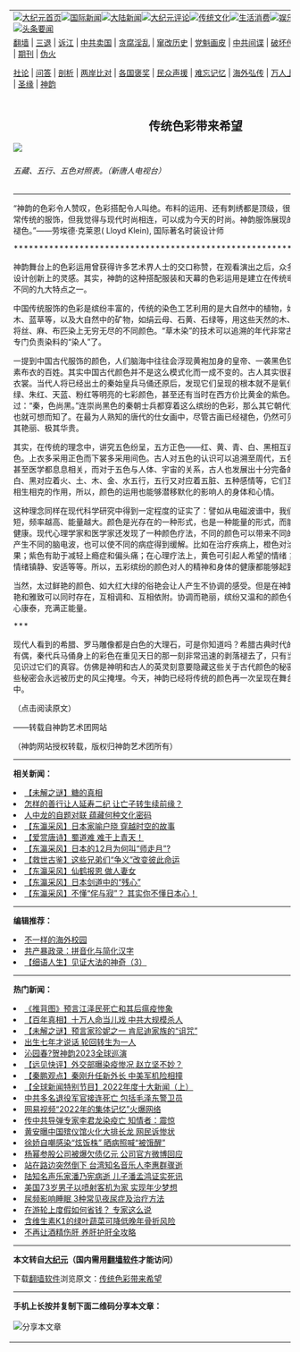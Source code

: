 <a name="1" id="1" target="_blank"></a><span id="1"></span>
<table align=center border="0"><tr><td colspan="2" VALIGN=TOP><a href="https://github.com/19920513/djy/blob/master/gb/nf1351518.md#1"><img src="https://raw.githubusercontent.com/19920513/www/master/t/djy/1.jpg" title="大纪元首页" alt="大纪元首页"></a><a href="https://github.com/19920513/djy/blob/master/gb/n24hr.md#1"><img src="https://raw.githubusercontent.com/19920513/www/master/t/djy/3.jpg" title="国际新闻" alt="国际新闻"></a><a href="https://github.com/19920513/djy/blob/master/gb/nsc413.md#1"><img src="https://raw.githubusercontent.com/19920513/www/master/t/djy/4.jpg" title="大陆新闻" alt="大陆新闻"></a><a href="https://github.com/19920513/djy/blob/master/gb/news392.md#1"><img src="https://raw.githubusercontent.com/19920513/www/master/t/djy/5.jpg" title="大纪元评论" alt="大纪元评论"></a><a href="https://github.com/19920513/djy/blob/master/gb/news2007.md#1"><img src="https://raw.githubusercontent.com/19920513/www/master/t/djy/6.jpg" title="传统文化" alt="传统文化"></a><a href="https://github.com/19920513/djy/blob/master/gb/news2008.md#1"><img src="https://raw.githubusercontent.com/19920513/www/master/t/djy/7.jpg" title="生活消费" alt="生活消费"></a><a href="https://github.com/19920513/djy/blob/master/gb/ncyule.md#1"><img src="https://raw.githubusercontent.com/19920513/www/master/t/djy/8.jpg" title="娱乐休闲" alt="娱乐休闲"></a><a href="https://github.com/19920513/djy/blob/master/gb/nsc1002.md#1"><img src="https://raw.githubusercontent.com/19920513/www/master/t/djy/9.jpg" title="健康" alt="健康"></a><a href="https://github.com/19920513/djy/blob/master/gb/nf6092.md#1"><img src="https://raw.githubusercontent.com/19920513/www/master/t/djy/10a.jpg" title="独家" alt="独家"></a><a href="https://github.com/19920513/djy/blob/master/gb/nf4514.md#1"><img src="https://raw.githubusercontent.com/19920513/www/master/t/djy/12a.jpg" title="头条要闻" alt="头条要闻"></a></td></tr>
<tr><td colspan="2" VALIGN=TOP><a target="_blank" href="https://github.com/19920513/www/blob/master/README.md?zsrh#1">翻墙</a> | <a target="_blank" href="https://github.com/19920513/djy/blob/master/gb/nf5657.md#1">三退</a> | <a target="_blank" href="https://github.com/19920513/djy/blob/master/gb/nf6124.md#1">诉江</a> | <a target="_blank" href="https://github.com/19920513/djy/blob/master/gb/nf1176117.md#1">中共卖国</a> | <a target="_blank" href="https://github.com/19920513/djy/blob/master/gb/nf5773.md#1">贪腐淫乱</a> | <a target="_blank" href="https://github.com/19920513/djy/blob/master/gb/nf1176115.md#1">窜改历史</a> | <a target="_blank" href="https://github.com/19920513/djy/blob/master/gb/nf1176107.md#1">党魁画皮</a> | <a target="_blank" href="https://github.com/19920513/djy/blob/master/gb/nf1320400.md#1">中共间谍</a> | <a target="_blank" href="https://github.com/19920513/djy/blob/master/gb/nf1176114.md#1">破坏传统</a> | <a target="_blank" href="https://github.com/19920513/ntdtv/blob/master/gb/prog447_1.md#1">恶贯满盈</a> | <a target="_blank" href="https://github.com/19920513/djy/blob/master/gb/ncid278.md#1">人权</a> | <a target="_blank" href="https://github.com/19920513/djy/blob/master/gb/nf1176111.md#1">迫害</a> | <a target="_blank" href="https://gitlab.com/szzdlab/mh-qikan/blob/master/README.md#1">期刊</a> | <a target="_blank" href="https://github.com/19920513/djy/blob/master/gb/nf5562.md#1">伪火</a></p><p><a target="_blank" href="https://github.com/19920513/djy/blob/master/gb/9p.md#1">社论</a> | <a target="_blank" href="https://github.com/19920513/djy/blob/master/gb/nf4378.md#1">问答</a> | <a target="_blank" href="https://github.com/19920513/djy/blob/master/gb/nf5792.md#1">剖析</a> | <a target="_blank" href="https://github.com/19920513/djy/blob/master/gb/nf5735.md#1">两岸比对</a> | <a target="_blank" href="https://github.com/19920513/djy/blob/master/gb/nf6119.md#1">各国褒奖</a> | <a target="_blank" href="https://github.com/19920513/djy/blob/master/gb/nf6120.md#1">民众声援</a> | <a target="_blank" href="https://github.com/19920513/djy/blob/master/gb/nf1188594.md#1">难忘记忆</a> | <a target="_blank" href="https://github.com/19920513/djy/blob/master/gb/nf3180.md#1">海外弘传</a> | <a target="_blank" href="https://github.com/19920513/djy/blob/master/gb/nf5410.md#1">万人上访</a> | <a target="_blank" href="https://github.com/19920513/www/blob/master/README.md?zsrh#1">平台首页</a> | <a target="_blank" href="https://github.com/19920513/djy/blob/master/gb/nf4386.md#1">支持</a> | <a target="_blank" href="https://github.com/19920513/djy/blob/master/gb/nf4389.md#1">真相</a> | <a target="_blank" href="https://github.com/19920513/djy/blob/master/gb/nf5790.md#1">圣缘</a> | <a target="_blank" href="https://github.com/19920513/djy/blob/master/gb/nf4786.md#1">神韵</a></td></tr>
<tr><td VALIGN=TOP width="626"><h2 align=center>传统色彩带来希望</h2>
<img width="600" src="https://i.epochtimes.com/assets/uploads/2019/03/246a8407f8d3454f3c2c0849ac2d2aab-600x400.jpg" />
<h6>五藏、五行、五色对照表。（新唐人电视台）
</h6>
<hr>
<div class="review-article-inner">
<p>“神韵的<ahref="https://github.com/19920513/djy/blob/master/gb/tag/%E8%89%B2%E5%BD%A9.md#1">色彩</a>令人赞叹，色彩搭配令人叫绝。布料的运用、还有刺绣都是顶级，很有时尚感，我知道这是非常传统的<ahref="https://github.com/19920513/djy/blob/master/gb/tag/%E6%9C%8D%E9%A5%B0.md#1">服饰</a>，但我觉得与现代时尚相连，可以成为今天的时尚。神韵服饰展现的是永恒的美，永远不会褪色。”——劳埃德·克莱恩( Lloyd Klein), 国际著名时装设计师</p>
<p style="text-align: center;">************************************************************************</p>
<p>神韵舞台上的<ahref="https://github.com/19920513/djy/blob/master/gb/tag/%E8%89%B2%E5%BD%A9.md#1">色彩</a>运用曾获得许多艺术界人士的交口称赞，在观看演出之后，众多时尚专业人士也获得了设计创新上的灵感。其实，神韵的这种搭配服装和天幕的色彩运用是建立在传统审美之上的，是神韵与众不同的九大特点之一。</p>
<p>中国传统<ahref="https://github.com/19920513/djy/blob/master/gb/tag/%E6%9C%8D%E9%A5%B0.md#1">服饰</a>的色彩是缤纷丰富的，传统的染色工艺利用的是大自然中的植物，如茜草、栀子、红花、苏木、蓝草等，以及大自然中的矿物，如绢云母、石黄、石绿等，用这些天然的木、石提炼出的汁液，可以将丝、麻、布匹染上无穷无尽的不同颜色。“草木染”的技术可以追溯的年代非常古老，在周代时就已经有专门负责染料的“染人”了。</p>
<p>一提到中国古代服饰的颜色，人们脑海中往往会浮现黄袍加身的皇帝、一袭黑色铠甲的士兵，或是身着朴素布衣的百姓。其实中国古代颜色并不是这么模式化而一成不变的。古人其实很喜欢穿色彩缤纷、艳丽的衣裳。当代人将已经出土的秦始皇兵马俑还原后，发现它们呈现的根本就不是氧化后的黑灰色，而是粉绿、朱红、天蓝、粉红等明亮的七彩颜色，甚至还有当时在西方价比黄金的紫色。我们曾在古书中读到过：“秦，色尚黑。”连崇尚黑色的秦朝士兵都穿着这么缤纷的色彩，那么其它朝代对于鲜艳色彩的偏好我们也就可想而知了。在最为人熟知的唐代的仕女画中，尽管古画已经褪色，仍然可见画中仕女穿红着绿，极其艳丽、极其华贵。</p>
<p>其实，在传统的理念中，讲究五色纷呈，五方正色——红、黄、青、白、黑相互调配可以变化出无数间色。上衣多采用正色而下裳多采用间色。古人对五色的认识可以追溯至周代，五色的运用和礼仪、文化、甚至医学都息息相关，而对于五色与人体、宇宙的关系，古人也发展出十分完备的体系。如红、黄、青、白、黑对应着火、土、木、金、水五行，五行又对应着五脏、五种感情等，它们互相关联相通，能够起到相生相克的作用，所以，颜色的运用也能够潜移默化的影响人的身体和心情。</p>
<p>这种理念同样在现代科学研究中得到一定程度的证实了：譬如从电磁波谱中，我们得知，颜色的波长越短，频率越高、能量越大。颜色是光存在的一种形式，也是一种能量的形式，而能量可以影响到人的身心健康。现代心理学家和医学家还发现了一种颜色疗法，不同的颜色可以带来不同的情绪变化，可以刺激人产生不同的脑电波，也可以使不同的病症得到缓解。比如在治疗疾病上，橙色对治疗抑郁症和哮喘有效果；紫色有助于减轻上瘾症和偏头痛；在心理疗法上，黄色可引起人希望的情绪；淡绿色、浅黄色可使人情绪镇静、安适等等。所以，五彩缤纷的颜色对人的精神和身体的健康都能够起到奇妙的功效。</p>
<p>当然，太过鲜艳的颜色、如大红大绿的俗艳会让人产生不协调的感受。但是在神韵设计师的妙手之下，明艳和雅致可以同时存在，互相调和、互相依附。协调而艳丽，缤纷又温和的颜色令人在观看演出时感到身心康泰，充满正能量。</p>
<p>***</p>
<p>现代人看到的希腊、罗马雕像都是白色的大理石，可是你知道吗？希腊古典时代的雕像都是彩色的。无独有偶，秦代兵马俑身上的彩色在重见天日的那一刻非常迅速的剥落褪去了，只有当时的发掘者在一刹那间见识过它们的真容。仿佛是神明和古人的英灵刻意要隐藏这些关于古代颜色的秘密。但是，请不要担心这些秘密会永远被历史的风尘掩埋。今天，神韵已经将传统的颜色再一次呈现在舞台的灯光下与世人的眼中。</p>
<p align="left"><ahref="https://zh-tw.shenyunperformingarts.org/blog/view/article/e/Yppm4kFPDps/%E5%82%B3%E7%B5%B1%E8%89%B2%E5%BD%A9%E5%B8%B6%E4%BE%86%E5%B8%8C%E6%9C%9B.md#1">（点击阅读原文）</a></p>
<p>——转载自<ahref="https://zh-tw.shenyunperformingarts.org/news/view/featured">神韵艺术团网站</a></p>
<p>（神韵网站授权转载，版权归<ahref="https://github.com/19920513/djy/blob/master/gb/tag/%E7%A5%9E%E9%9F%B5%E8%89%BA%E6%9C%AF%E5%9B%A2.md#1">神韵艺术团</a>所有）</p>
</div>

<hr>


<strong>相关新闻：</strong>
<li><a href="https://github.com/19920513/djy/blob/master/gb/22/12/23/n13890128.md#1">【未解之谜】糖的真相</a></li>
<li><a href="https://github.com/19920513/djy/blob/master/gb/22/12/15/n13885440.md#1">怎样的善行让人延寿二纪 让亡子转生续前缘？</a></li>
<li><a href="https://github.com/19920513/djy/blob/master/gb/22/12/8/n13880732.md#1">人中龙的自题对联 蕴藏何种文化密码</a></li>
<li><a href="https://github.com/19920513/djy/blob/master/gb/22/12/8/n13880809.md#1">【东瀛采风】日本家喻户晓 穿越时空的故事</a></li>
<li><a href="https://github.com/19920513/djy/blob/master/gb/22/12/4/n13878216.md#1">【爱赏唐诗】蜀道难 难于上青天！</a></li>
<li><a href="https://github.com/19920513/djy/blob/master/gb/22/12/1/n13876816.md#1">【东瀛采风】日本的12月为何叫“师走月”?</a></li>
<li><a href="https://github.com/19920513/djy/blob/master/gb/22/11/28/n13874601.md#1">【救世古鉴】这些兄弟们“争义”改变彼此命运</a></li>
<li><a href="https://github.com/19920513/djy/blob/master/gb/22/11/27/n13874141.md#1">【东瀛采风】仙鹤报恩 做人妻女</a></li>
<li><a href="https://github.com/19920513/djy/blob/master/gb/22/11/21/n13869948.md#1">【东瀛采风】日本剑道中的“残心”</a></li>
<li><a href="https://github.com/19920513/djy/blob/master/gb/22/11/21/n13869947.md#1">【东瀛采风】不懂“侘与寂”？ 其实你不懂日本心！</a></li>
<hr>


<strong>编辑推荐：</strong>
<li><a href="https://github.com/19920513/djy/blob/master/gb/18/6/9/n10469652.md?dfh#1" target="_blank">不一样的海外校园</a></li><li><a href="https://github.com/tsiac2612/djy/blob/master/gb/18/1/16/n10061771.md#1" target="_blank">共产暴政录：拼音化与简化汉字</a></li><li><a href="https://github.com/tsiac2612/djy/blob/master/gb/17/4/2/n8993904.md#1" target="_blank">【细语人生】见证大法的神奇（3）</a></li>
<hr>

<strong>热门新闻：</strong>
<li><a href="https://github.com/19920513/djy/blob/master/gb/22/12/27/n13893016.md#1">《推背图》预言江泽民死亡和其后瘟疫惨象</a></li>
<li><a href="https://github.com/19920513/djy/blob/master/gb/22/12/23/n13890728.md#1">【百年真相】十万人命当儿戏 中共大规模杀人</a></li>
<li><a href="https://github.com/19920513/djy/blob/master/gb/22/12/26/n13891849.md#1">【未解之谜】预言家珍妮之一 肯尼迪家族的“诅咒”</a></li>
<li><a href="https://github.com/19920513/djy/blob/master/gb/22/12/24/n13891107.md#1">出生七年才说话 轮回转生为一人</a></li>
<li><a href="https://github.com/19920513/djy/blob/master/gb/22/12/22/n13889893.md#1">沁园春?贺神韵2023全球巡演</a></li>
<li><a href="https://github.com/19920513/djy/blob/master/gb/22/12/31/n13895840.md#1">【远见快评】外交部曝染疫惨况 赵立坚不妙？</a></li>
<li><a href="https://github.com/19920513/djy/blob/master/gb/22/12/30/n13895719.md#1">【秦鹏观点】秦刚升任新外长 中美军机险相撞</a></li>
<li><a href="https://github.com/19920513/djy/blob/master/gb/22/12/31/n13896088.md#1">【全球新闻特别节目】2022年度十大新闻（上）</a></li>
<li><a href="https://github.com/19920513/djy/blob/master/gb/22/12/29/n13893987.md#1">中共多名退役军官接连死亡 包括毛泽东警卫员</a></li>
<li><a href="https://github.com/19920513/djy/blob/master/gb/22/12/29/n13894498.md#1">网易视频“2022年的集体记忆”火爆网络</a></li>
<li><a href="https://github.com/19920513/djy/blob/master/gb/22/12/29/n13893955.md#1">传中共导弹专家李君龙染疫亡 知情者：震惊</a></li>
<li><a href="https://github.com/19920513/djy/blob/master/gb/22/12/30/n13894733.md#1">黄安曝中国殡仪馆火化大排长龙 网民诉惨状</a></li>
<li><a href="https://github.com/19920513/djy/blob/master/gb/22/12/28/n13893835.md#1">徐娇自嘲感染“炫饭株” 晒病照喊“被饿醒”</a></li>
<li><a href="https://github.com/19920513/djy/blob/master/gb/22/12/29/n13894649.md#1">杨幂参股公司被爆欠债亿元 公司官方微博回应</a></li>
<li><a href="https://github.com/19920513/djy/blob/master/gb/22/12/29/n13894614.md#1">站在路边突然倒下 台湾知名音乐人李惠群骤逝</a></li>
<li><a href="https://github.com/19920513/djy/blob/master/gb/22/12/28/n13893867.md#1">陆知名声乐家潘乃宪病逝 儿子潘孟鸿证实死讯</a></li>
<li><a href="https://github.com/19920513/djy/blob/master/gb/22/12/29/n13894250.md#1">美国73岁男子以喷射客机为家 实现年少梦想</a></li>
<li><a href="https://github.com/19920513/djy/blob/master/gb/22/12/28/n13893675.md#1">尿频影响睡眠 3种常见夜尿症及治疗方法</a></li>
<li><a href="https://github.com/19920513/djy/blob/master/gb/22/12/30/n13895183.md#1">在游轮上度假如何省钱？ 专家这么说</a></li>
<li><a href="https://github.com/19920513/djy/blob/master/gb/22/12/29/n13894434.md#1">含维生素K1的绿叶蔬菜可降低晚年骨折风险</a></li>
<li><a href="https://github.com/19920513/djy/blob/master/gb/22/12/12/n13883334.md#1">不再让酒精伤肝 养肝护肝全攻略</a></li>
<hr>

<strong>本文转自<a href="https://www.epochtimes.com">大纪元</a>（国内需用<a href="https://github.com/19920513/www/blob/master/README.md#8">翻墙软件</a>才能访问）</strong><p>下载<a href="https://github.com/19920513/www/blob/master/README.md#8">翻墙软件</a>浏览原文：<a href="https://www.epochtimes.com/gb/22/3/24/n13669255.htm">传统色彩带来希望</a></p><hr>

<strong>手机上长按并复制下面二维码分享本文章：</strong><br><br><img src="https://chart.apis.google.com/chart?cht=qr&chs=240x240&choe=UTF-8&chld=M|2&chl=https://github.com/19920513/djy/blob/master/gb/22/3/24/n13669255.md%231" title="分享本文章"></td><td VALIGN=TOP><a href="https://github.com/19920513/djy/blob/master/gb/16/1/21/n4622075.md?dfh#1" target="_blank"><img src="https://raw.githubusercontent.com/19920513/djy/master/gb/300/wei-f1.jpg" title="中共的伪火骗局"  alt="中共的伪火骗局"></a><br><a href="https://github.com/19920513/www/blob/master/README.md?dfh#9" target="_blank"><img src="https://raw.githubusercontent.com/19920513/djy/master/gb/300/yong-h.jpg" title="永恒的见证"  alt="永恒的见证"></a><br><a href="https://github.com/19920513/djy/blob/master/gb/13/9/29/n3974789.md?dfh#1" target="_blank"><img src="https://raw.githubusercontent.com/19920513/djy/master/gb/300/shang-lnz.jpg" title="善良女子被中共投男牢"  alt="善良女子被中共投男牢"></a><br><a href="https://github.com/19920513/djy/blob/master/gb/16/3/16/n4663449.md?dfh#1" target="_blank"><img src="https://raw.githubusercontent.com/19920513/djy/master/gb/300/huo-z3.jpg" title="警卫目击活摘器官"  alt="警卫目击活摘器官"></a><br><a href="https://github.com/19920513/djy/blob/master/gb/16/8/7/n8177641.md?dfh#1" target="_blank"><img src="https://raw.githubusercontent.com/19920513/djy/master/gb/300/huo-z4.jpg" title="证人描述活摘恐怖"  alt="证人描述活摘恐怖"></a><br><a href="https://github.com/19920513/djy/blob/master/gb/10/4/19/n2881569.md?dfh#1" target="_blank"><img src="https://raw.githubusercontent.com/19920513/djy/master/gb/300/huo-z1.jpg" title="揭开活摘器官黑幕"  alt="揭开活摘器官黑幕"></a><br><a href="https://github.com/19920513/djy/blob/master/gb/10/11/7/n3077476.md?dfh#1" target="_blank"><img src="https://raw.githubusercontent.com/19920513/djy/master/gb/300/ma-ks.jpg" title="马克思的成魔之路"  alt="马克思的成魔之路"></a><br><a href="https://github.com/19920513/djy/blob/master/gb/14/6/9/n4173977.md?dfh#1" target="_blank"><img src="https://raw.githubusercontent.com/19920513/djy/master/gb/300/chang-zs.jpg" title="藏字石 蕴天机"  alt="藏字石 蕴天机"></a><br><a href="https://github.com/19920513/djy/blob/master/gb/18/5/10/n10381511.md?dfh#1" target="_blank"><img src="https://raw.githubusercontent.com/19920513/djy/master/gb/300/st1.jpg" title="关注三亿人三退"  alt="关注三亿人三退"></a><br><a href="https://github.com/19920513/djy/blob/master/gb/18/3/21/n10237682.md?dfh#1" target="_blank"><img src="https://raw.githubusercontent.com/19920513/djy/master/gb/300/jie-t.jpg" title="解体中共复兴中华"  alt="解体中共复兴中华"></a><br><a href="https://github.com/19920513/djy/blob/master/gb/9/2/9/n2422991.md?dfh#1" target="_blank"><img src="https://raw.githubusercontent.com/19920513/djy/master/gb/300/gao-zs.jpg" title="中共迫害良心律师"  alt="中共迫害良心律师"></a><br><a href="https://github.com/19920513/djy/blob/master/gb/18/12/9/n10900044.md?dfh#1" target="_blank"><img src="https://raw.githubusercontent.com/19920513/djy/master/gb/300/sj1.jpg" title="三百多万人举报江泽民"  alt="三百多万人举报江泽民"></a><br><a href="https://github.com/19920513/djy/blob/master/gb/18/8/28/n10672014.md?dfh#1" target="_blank"><img src="https://raw.githubusercontent.com/19920513/djy/master/gb/300/sj2.jpg" title="这些官员为何起诉江泽民"  alt="这些官员为何起诉江泽民"></a><br><a href="https://github.com/19920513/djy/blob/master/gb/8/12/18/n2367165.md?dfh#1" target="_blank"><img src="https://raw.githubusercontent.com/19920513/djy/master/gb/300/liangan.jpg" title="海峡两岸的强烈对比"  alt="海峡两岸的强烈对比"></a><br><a href="https://github.com/19920513/djy/blob/master/gb/15/12/10/n4593139.md?dfh#1" target="_blank"><img src="https://raw.githubusercontent.com/19920513/djy/master/gb/300/jia-ndzl.jpg" title="加拿大总理的贺信"  alt="加拿大总理的贺信"></a><br><a href="https://github.com/19920513/djy/blob/master/gb/11/6/17/n3289382.md?dfh#1" target="_blank"><img src="https://raw.githubusercontent.com/19920513/djy/master/gb/300/xiao-wd.jpg" title="探寻真相兼听则明"  alt="探寻真相兼听则明"></a><br><a href="https://github.com/19920513/djy/blob/master/gb/18/10/27/n10812623.md?dfh#1" target="_blank"><img src="https://raw.githubusercontent.com/19920513/djy/master/gb/300/yindu.jpg" title="印度媒体报道东方"  alt="印度媒体报道东方"></a><br><a href="https://github.com/19920513/djy/blob/master/gb/18/6/9/n10469652.md?dfh#1" target="_blank"><img src="https://raw.githubusercontent.com/19920513/djy/master/gb/300/xie-j.jpg" title="不一样的海外校园"  alt="不一样的海外校园"></a><br><a href="https://github.com/19920513/djy/blob/master/gb/7/4/5/n1669415.md?dfh#1" target="_blank"><img src="https://raw.githubusercontent.com/19920513/djy/master/gb/300/li-up.jpg" title="从大师到徒弟的传奇"  alt="从大师到徒弟的传奇"></a><br><a href="https://github.com/19920513/djy/blob/master/gb/17/5/26/n9191512.md?dfh#1" target="_blank"><img src="https://raw.githubusercontent.com/19920513/djy/master/gb/300/zfl2.jpg" title="亿万人与东方一本奇书"  alt="亿万人与东方一本奇书"></a><br><a href="https://github.com/19920513/djy/blob/master/gb/13/11/27/n4020290.md?dfh#1" target="_blank"><img src="https://raw.githubusercontent.com/19920513/djy/master/gb/300/zhen-h.jpg" title="大陆见不到的震撼场面"  alt="大陆见不到的震撼场面"></a><br><a href="https://github.com/19920513/djy/blob/master/gb/15/7/17/n4482910.md?dfh#1" target="_blank"><img src="https://raw.githubusercontent.com/19920513/djy/master/gb/300/dalu-sk.jpg" title="人心向善 大陆当初盛况"  alt="人心向善 大陆当初盛况"></a><br><a href="https://github.com/19920513/djy/blob/master/gb/19/1/5/n10955468.md?dfh#1" target="_blank"><img src="https://raw.githubusercontent.com/19920513/djy/master/gb/300/zfl1.jpg" title="追寻真理 这书讲什么"  alt="追寻真理 这书讲什么"></a><br><a href="https://github.com/19920513/www/blob/master/README.md?dfh#1" target="_blank"><img src="https://raw.githubusercontent.com/19920513/djy/master/gb/300/fq1.jpg" title="下载免费翻墙软件"  alt="下载免费翻墙软件"></a><br></td></tr></table>
